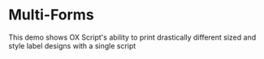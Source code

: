 # Multi-Forms
This demo shows OX Script's ability to print drastically different sized and style label designs with a single script
